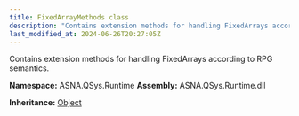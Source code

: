 ```yaml
---
title: FixedArrayMethods class
description: "Contains extension methods for handling FixedArrays according to RPG semantics. "
last_modified_at: 2024-06-26T20:27:05Z
---
```


Contains extension methods for handling FixedArrays according to RPG semantics.

**Namespace:** ASNA.QSys.Runtime
**Assembly:** ASNA.QSys.Runtime.dll

**Inheritance:** [Object](https://docs.microsoft.com/en-us/dotnet/api/system.object)
<br>
<br>
